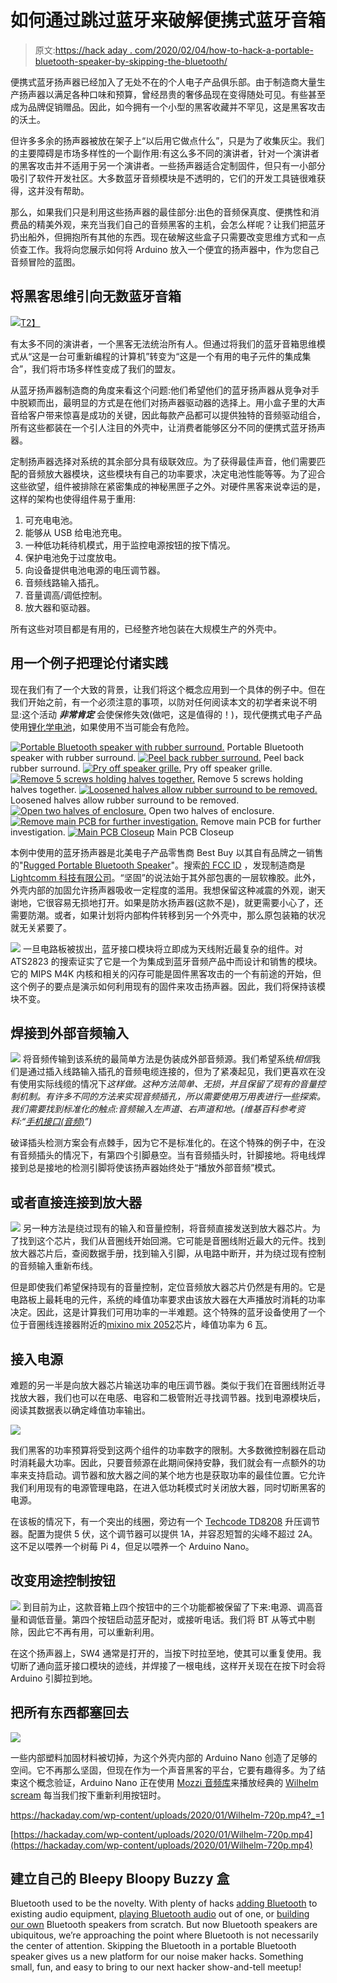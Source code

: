 # 如何通过跳过蓝牙来破解便携式蓝牙音箱

> 原文:[https://hack aday . com/2020/02/04/how-to-hack-a-portable-bluetooth-speaker-by-skipping-the-bluetooth/](https://hackaday.com/2020/02/04/how-to-hack-a-portable-bluetooth-speaker-by-skipping-the-bluetooth/)

便携式蓝牙扬声器已经加入了无处不在的个人电子产品俱乐部。由于制造商大量生产扬声器以满足各种口味和预算，曾经昂贵的奢侈品现在变得随处可见。有些甚至成为品牌促销赠品。因此，如今拥有一个小型的黑客收藏并不罕见，这是黑客攻击的沃土。

但许多多余的扬声器被放在架子上“以后用它做点什么”，只是为了收集灰尘。我们的主要障碍是市场多样性的一个副作用:有这么多不同的演讲者，针对一个演讲者的黑客攻击并不适用于另一个演讲者。一些扬声器适合定制固件，但只有一小部分吸引了软件开发社区。大多数蓝牙音频模块是不透明的，它们的开发工具链很难获得，这并没有帮助。

那么，如果我们只是利用这些扬声器的最佳部分:出色的音频保真度、便携性和消费品的精美外观，来充当我们自己的音频黑客的主机，会怎么样呢？让我们把蓝牙扔出船外，但拥抱所有其他的东西。现在破解这些盒子只需要改变思维方式和一点侦查工作。我将向您展示如何将 Arduino 放入一个便宜的扬声器中，作为您自己音频冒险的蓝图。

## 将黑客思维引向无数蓝牙音箱

[![](../Images/dac6bf138a8659f228ec6423d1397308.png)T2】](https://hackaday.com/wp-content/uploads/2020/01/BSH050-open-case.jpg)

有太多不同的演讲者，一个黑客无法统治所有人。但通过将我们的蓝牙音箱思维模式从“这是一台可重新编程的计算机”转变为“这是一个有用的电子元件的集成集合”，我们将市场多样性变成了我们的盟友。

从蓝牙扬声器制造商的角度来看这个问题:他们希望他们的蓝牙扬声器从竞争对手中脱颖而出，最明显的方式是在他们对扬声器驱动器的选择上。用小盒子里的大声音给客户带来惊喜是成功的关键，因此每款产品都可以提供独特的音频驱动组合，所有这些都装在一个引人注目的外壳中，让消费者能够区分不同的便携式蓝牙扬声器。

定制扬声器选择对系统的其余部分具有级联效应。为了获得最佳声音，他们需要匹配的音频放大器模块，这些模块有自己的功率要求，决定电池性能等等。为了迎合这些欲望，组件被排除在紧密集成的神秘黑匣子之外。对硬件黑客来说幸运的是，这样的架构也使得组件易于重用:

1.  可充电电池。
2.  能够从 USB 给电池充电。
3.  一种低功耗待机模式，用于监控电源按钮的按下情况。
4.  保护电池免于过度放电。
5.  向设备提供电池电源的电压调节器。
6.  音频线路输入插孔。
7.  音量调高/调低控制。
8.  放大器和驱动器。

所有这些对项目都是有用的，已经整齐地包装在大规模生产的外壳中。

## 用一个例子把理论付诸实践

现在我们有了一个大致的背景，让我们将这个概念应用到一个具体的例子中。但在我们开始之前，有一个必须注意的事项，以防对任何阅读本文的初学者来说不明显:这个活动 ***非常肯定*** 会使保修失效(做吧，这是值得的！)，现代便携式电子产品使用[锂化学电池](https://hackaday.com/2020/01/07/choosing-the-right-battery-for-your-electric-vehicle-build/)，如果使用不当可能会有危险。

 [![Portable Bluetooth speaker with rubber surround.](../Images/3921992c845e9739657b80f4ab1c49c4.png "BSH00 Speaker")](https://hackaday.com/2020/02/04/how-to-hack-a-portable-bluetooth-speaker-by-skipping-the-bluetooth/bsh00-speaker/) Portable Bluetooth speaker with rubber surround. [![Peel back rubber surround.](../Images/dd8e703145050c702c9820633d84e153.png "BSH010 Pull back surround")](https://hackaday.com/2020/02/04/how-to-hack-a-portable-bluetooth-speaker-by-skipping-the-bluetooth/bsh010-pull-back-surround/) Peel back rubber surround. [![Pry off speaker grille.](../Images/61b7b3b03c6ba43753b1ae4ec29528c4.png "BSH020 remove grille")](https://hackaday.com/2020/02/04/how-to-hack-a-portable-bluetooth-speaker-by-skipping-the-bluetooth/bsh020-remove-grille/) Pry off speaker grille. [![Remove 5 screws holding halves together.](../Images/6ab54411e7f9c95f6fd54f771455e871.png "BSH030 remove fastener")](https://hackaday.com/2020/02/04/how-to-hack-a-portable-bluetooth-speaker-by-skipping-the-bluetooth/bsh030-remove-fastener/) Remove 5 screws holding halves together. [![Loosened halves allow rubber surround to be removed.](../Images/f44c1224b9e762ab2d4a0443db31ddd6.png "BSH040 remove surround")](https://hackaday.com/2020/02/04/how-to-hack-a-portable-bluetooth-speaker-by-skipping-the-bluetooth/bsh040-remove-surround/) Loosened halves allow rubber surround to be removed. [![Open two halves of enclosure.](../Images/738d061a81444e08110577d93484e67d.png "BSH050 open case")](https://hackaday.com/2020/02/04/how-to-hack-a-portable-bluetooth-speaker-by-skipping-the-bluetooth/bsh050-open-case/) Open two halves of enclosure. [![Remove main PCB for further investigation.](../Images/40ffab9cab1bea9de0ca1d26a3993115.png "BSH060 remove PCB")](https://hackaday.com/2020/02/04/how-to-hack-a-portable-bluetooth-speaker-by-skipping-the-bluetooth/bsh060-remove-pcb/) Remove main PCB for further investigation. [![Main PCB Closeup](../Images/8e635e1f25dc5860dd7ae3ea982b403d.png "BSH110 PCB closeup")](https://hackaday.com/2020/02/04/how-to-hack-a-portable-bluetooth-speaker-by-skipping-the-bluetooth/bsh110-pcb-closeup-2/) Main PCB Closeup

本例中使用的蓝牙扬声器是北美电子产品零售商 Best Buy 以其自有品牌之一销售的"[Rugged Portable Bluetooth Speaker](https://www.bestbuy.com/site/insignia-rugged-portable-bluetooth-speaker-black/5204300.p?skuId=5204300)"。搜索[的 FCC ID](https://fccid.io/XMF-CSPBTF1) ，发现制造商是 [Lightcomm 科技有限公司](http://www.light-comm.com/en/productinfo-173-190-186.html)。“坚固”的说法始于其外部包裹的一层软橡胶。此外，外壳内部的加固允许扬声器吸收一定程度的滥用。我想保留这种减震的外观，谢天谢地，它很容易无损地打开。如果是防水扬声器(这款不是)，就更需要小心了，还需要防潮。或者，如果计划将内部构件转移到另一个外壳中，那么原包装箱的状况就无关紧要了。

[![](../Images/cb68761f9d4ef72984c9ebc2afbf74f0.png)](https://hackaday.com/wp-content/uploads/2020/01/BSH120-ATS2823-bluetooth-module-e1580292179288.jpg) 一旦电路板被拔出，蓝牙接口模块将立即成为天线附近最复杂的组件。对 ATS2823 的搜索证实了它是一个为集成到蓝牙音频产品中而设计和销售的模块。它的 MIPS M4K 内核和相关的闪存可能是固件黑客攻击的一个有前途的开始，但这个例子的要点是演示如何利用现有的固件来攻击扬声器。因此，我们将保持该模块不变。

## 焊接到外部音频输入

[![](../Images/5bfa2fb701bf748e5660979517a93fa3.png)](https://hackaday.com/wp-content/uploads/2020/01/BSH150-audio-input-jack-e1580291822403.jpg) 将音频传输到该系统的最简单方法是伪装成外部音频源。我们希望系统*相信*我们是通过插入线路输入插孔的音频电缆连接的，但为了紧凑起见，我们更喜欢在没有使用实际线缆的情况下*这样做。这种方法简单、无损，并且保留了现有的音量控制机制。有许多不同的方法来实现音频插孔，所以需要使用万用表进行一些探索。我们需要找到标准化的触点:音频输入左声道、右声道和地。(维基百科参考资料:“[手机接口(音频)](https://en.wikipedia.org/wiki/Phone_connector_(audio)#Mono_and_stereo_compatibility)”)*

破译插头检测方案会有点棘手，因为它不是标准化的。在这个特殊的例子中，在没有音频插头的情况下，有第四个引脚悬空。当有音频插头时，针脚接地。将电线焊接到总是接地的检测引脚将使该扬声器始终处于“播放外部音频”模式。

## 或者直接连接到放大器

[![](../Images/1becad46530b0695a604251fcb6d0e2d.png)](https://hackaday.com/wp-content/uploads/2020/01/BSH130-MIX2052-6W-amplifier.jpg) 另一种方法是绕过现有的输入和音量控制，将音频直接发送到放大器芯片。为了找到这个芯片，我们从音圈线开始回溯。它可能是音圈线附近最大的元件。找到放大器芯片后，查阅数据手册，找到输入引脚，从电路中断开，并为绕过现有控制的音频输入重新布线。

但是即使我们希望保持现有的音量控制，定位音频放大器芯片仍然是有用的。它是电路板上最耗电的元件，系统的峰值功率要求由该放大器在大声播放时消耗的功率决定。因此，这是计算我们可用功率的一半难题。这个特殊的蓝牙设备使用了一个位于音圈线连接器附近的[mixino mix 2052](http://www.mixinno.com/userfiles/productfile/MIX2052.pdf)芯片，峰值功率为 6 瓦。

## 接入电源

难题的另一半是向放大器芯片输送功率的电压调节器。类似于我们在音圈线附近寻找放大器，我们也可以在电感、电容和二极管附近寻找调节器。找到电源模块后，阅读其数据表以确定峰值功率输出。

![](../Images/7a3ca6b07fb79206bb9f3012435e3641.png)

我们黑客的功率预算将受到这两个组件的功率数字的限制。大多数微控制器在启动时消耗最大功率。因此，只要音频源在此期间保持安静，我们就会有一点额外的功率来支持启动。调节器和放大器之间的某个地方也是获取功率的最佳位置。它允许我们利用现有的电源管理电路，在进入低功耗模式时关闭放大器，同时切断黑客的电源。

在该板的情况下，有一个突出的线圈，旁边有一个 [Techcode TD8208](http://techcodesemi.com/datasheet/TD8208.pdf) 升压调节器。配置为提供 5 伏，这个调节器可以提供 1A，并容忍短暂的尖峰不超过 2A。这不足以喂养一个树莓 Pi 4，但足以喂养一个 Arduino Nano。

## 改变用途控制按钮

[![](../Images/ad0ca32b099f9cc6594f149e73de7935.png)](https://hackaday.com/wp-content/uploads/2020/01/BSH160-cut-trace-for-SW4-e1580294267919.jpg) 到目前为止，这款音箱上四个按钮中的三个功能都被保留了下来:电源、调高音量和调低音量。第四个按钮启动蓝牙配对，或接听电话。我们将 BT 从等式中剔除，因此它不再有用，可以重新利用。

在这个扬声器上，SW4 通常是打开的，当按下时拉至地，使其可以重复使用。我切断了通向蓝牙接口模块的迹线，并焊接了一根电线，这样开关现在在按下时会将 Arduino 引脚拉到地。

## 把所有东西都塞回去

![](../Images/1a11445480e88b7ffc7faa1a1428d0c6.png)

一些内部塑料加固材料被切掉，为这个外壳内部的 Arduino Nano 创造了足够的空间。它不再那么坚固，但现在作为一个声音黑客的平台，它要有趣得多。为了结束这个概念验证，Arduino Nano 正在使用 [Mozzi 音频库](https://github.com/sensorium/Mozzi)来播放经典的 [Wilhelm scream](https://github.com/Roger-random/mozzi_wilhelm) 每当我们按下重新利用按钮时。

 <https://hackaday.com/wp-content/uploads/2020/01/Wilhelm-720p.mp4?_=1>

[https://hackaday.com/wp-content/uploads/2020/01/Wilhelm-720p.mp4](https://hackaday.com/wp-content/uploads/2020/01/Wilhelm-720p.mp4)

## 建立自己的 Bleepy Bloopy Buzzy 盒

Bluetooth used to be the novelty. With plenty of hacks [adding Bluetooth](https://hackaday.com/2019/04/20/vintage-radio-gets-a-modern-makeover/) to existing audio equipment, [playing Bluetooth audio](https://hackaday.com/2018/07/23/turn-a-cheap-bluetooth-speaker-into-an-audio-receiver/) out of one, or [building our own](https://hackaday.com/2019/10/07/pvc-pipe-turned-portable-bluetooth-speaker/) Bluetooth speakers from scratch. But now Bluetooth speakers are ubiquitous, we’re approaching the point where Bluetooth is not necessarily the center of attention. Skipping the Bluetooth in a portable Bluetooth speaker gives us a new platform for our noise maker hacks. Something small, fun, and easy to bring to our next hacker show-and-tell meetup!